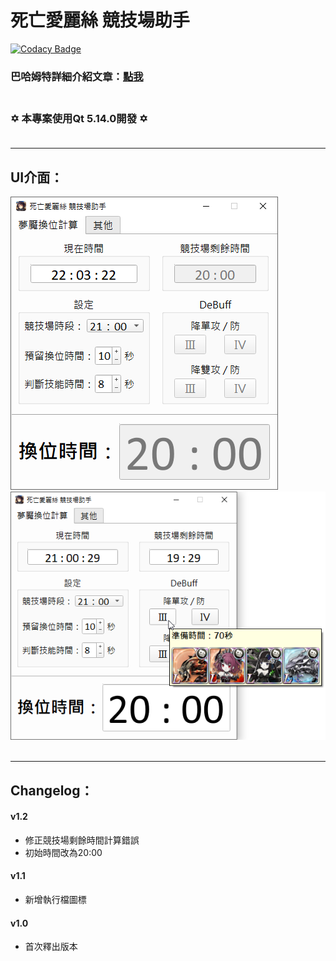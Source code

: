 死亡愛麗絲 競技場助手
====

[![Codacy Badge](https://api.codacy.com/project/badge/Grade/5e027990faf34e35b3eb5621c211faee)](https://app.codacy.com/manual/WhatTheBlock/SINoALICE_JJC_Assistant?utm_source=github.com&utm_medium=referral&utm_content=WhatTheBlock/SINoALICE_JJC_Assistant&utm_campaign=Badge_Grade_Dashboard)

### 巴哈姆特詳細介紹文章：[點我](https://forum.gamer.com.tw/C.php?bsn=31743&snA=4390) <br><br>

### ✡  本專案使用Qt 5.14.0開發  ✡ <br><br>

----

UI介面：
----
![ui_1.png](/ui_1.png)
![ui_2.png](/ui_2.png) <br><br>

----

Changelog：
----
#### v1.2
- 修正競技場剩餘時間計算錯誤
- 初始時間改為20:00

#### v1.1
- 新增執行檔圖標

#### v1.0
- 首次釋出版本
